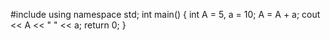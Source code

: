 #include<iostream>
using namespace std;
int main()
{
int A = 5, a = 10;
A = A + a;
cout << A << " " << a;
return 0;
}
